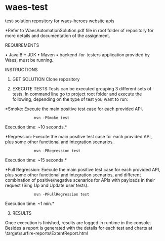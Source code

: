 # waes-test
test-solution repository for waes-heroes website apis

*Refer to WaesAutomationSolution.pdf file in root folder of repository for more details and documentation of the assignment.


REQUIREMENTS

•	Java 8 + JDK
•	Maven
•	backend-for-testers  application provided by Waes, must be running.


INSTRUCTIONS

1)	GET SOLUTION
Clone repository


2)	EXECUTE TESTS
Tests can be executed grouping 3 different sets of tests. 
In command line go to project root folder and execute the following, depending on the type of test you want to run:

*Smoke: Execute the main positive test case for each provided API.

                 mvn -PSmoke test

Execution time: ~10 seconds.*

*Regression: Execute the main positive test case for each provided API, plus some other functional and integration scenarios.
                 
                 mvn -PRegression test

Execution time: ~15 seconds.*

*Full Regression: Execute the main positive test case for each provided API, plus some other functional and integration scenarios, and different combination of positive/negative scenarios for APIs with payloads in their request (Sing Up and Update user tests).

                 mvn -PFullRegression test

Execution time: ~1 min.*

3)	RESULTS

Once execution is finished, results are logged in runtime in the console. Besides a report is generated with the details for each test and charts at \target\surfire-reports\ExtentReport.html

 

 
 

